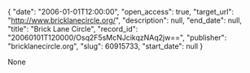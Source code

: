 {
  "date": "2006-01-01T12:00:00", 
  "open_access": true, 
  "target_url": "http://www.bricklanecircle.org/", 
  "description": null, 
  "end_date": null, 
  "title": "Brick Lane Circle", 
  "record_id": "20060101T120000/Osq2F5sMcNJcikqzNAq2jw==", 
  "publisher": "bricklanecircle.org", 
  "slug": 60915733, 
  "start_date": null
}

None